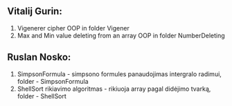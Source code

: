 ## Vitalij Gurin:
1) Vigenerer cipher OOP in folder Vigener
2) Max and Min value deleting from an array OOP in folder NumberDeleting

## Ruslan Nosko:
1) SimpsonFormula - simpsono formules panaudojimas intergralo radimui, folder - SimpsonFormula
2) ShellSort rikiavimo algoritmas - rikiuoja array pagal didėjimo tvarką, folder - ShellSort

